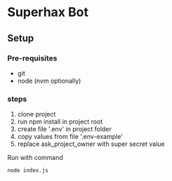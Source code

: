 # Superhax Bot

## Setup

### Pre-requisites
* git
* node (nvm optionally)

### steps
1. clone project
2. run npm install in project root
3. create file '.env' in project folder
4. copy values from file '.env-example'
5. replace ask_project_owner with super secret value

Run with command

```
node index.js
```
